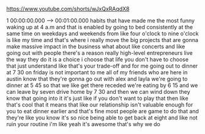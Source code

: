 https://www.youtube.com/shorts/wJxQxRAqdX8

1 00:00:00.000 --\> 00:01:00.000 habits that have made me the most funny
waking up at 4 a.m and that is enabled by going to bed consistently at
the same time on weekdays and weekends from like four o'clock to nine
o'clock is like my time and that's where i really move the big projects
that are gonna make massive impact in the business what about like
concerts and like going out with people there's a reason really
high-level entrepreneurs live the way they do it is a choice i choose
that life you don't have to choose that just understand like that's your
trade-off and for me going out to dinner at 7 30 on friday is not
important to me all of my friends who are here in austin know that
they're gonna go out with alex and layla we're going to dinner at 5 45
so that we like get there receded we're eating by 6 15 and we can leave
by seven drive home by 7 30 and then we can wind down they know that
going into it it's just like if you don't want to play that then like
that's cool that it means that like our relationship isn't valuable
enough for you to eat dinner earlier and that's fine most people are
game to do that and they're like you know it's so nice being able to get
back at eight and like not ruin your routine i'm like yeah it's awesome
that's why we do
